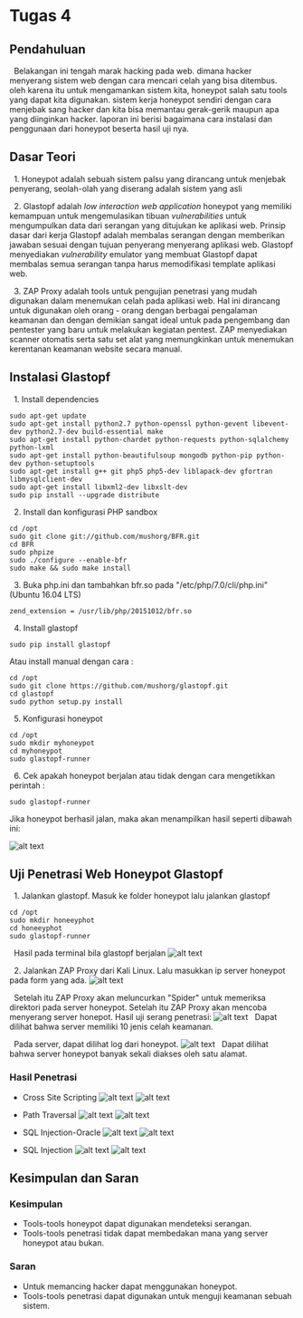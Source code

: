 # Tugas 4

## Pendahuluan

&nbsp; Belakangan ini tengah marak hacking pada web. dimana hacker menyerang sistem web dengan cara mencari celah yang bisa ditembus. oleh karena itu untuk mengamankan sistem kita, honeypot salah satu tools yang dapat kita digunakan. sistem kerja honeypot sendiri dengan cara menjebak sang hacker dan kita bisa memantau gerak-gerik maupun apa yang diinginkan hacker. laporan ini berisi bagaimana cara instalasi dan penggunaan dari honeypot beserta hasil uji nya.

## Dasar Teori

&nbsp; 1. Honeypot adalah sebuah sistem palsu yang dirancang untuk menjebak penyerang, seolah-olah yang diserang adalah sistem yang asli

&nbsp; 2. Glastopf adalah *low interaction web application* honeypot yang memiliki kemampuan untuk mengemulasikan tibuan *vulnerabilities* untuk mengumpulkan data dari serangan yang ditujukan ke aplikasi web. Prinsip dasar dari kerja Glastopf adalah membalas serangan dengan memberikan jawaban sesuai dengan tujuan penyerang menyerang aplikasi web. Glastopf menyediakan *vulnerability* emulator yang membuat Glastopf dapat membalas semua serangan tanpa harus memodifikasi template aplikasi web.

&nbsp; 3. ZAP Proxy adalah tools untuk pengujian penetrasi yang mudah digunakan dalam menemukan celah pada aplikasi web. Hal ini dirancang untuk digunakan oleh orang - orang dengan berbagai pengalaman keamanan dan dengan demikian sangat ideal untuk pada pengembang dan pentester yang baru untuk melakukan kegiatan pentest. ZAP menyediakan scanner otomatis serta satu set alat yang memungkinkan untuk menemukan kerentanan keamanan website secara manual.

## Instalasi Glastopf

&nbsp; 1. Install dependencies
```
sudo apt-get update
sudo apt-get install python2.7 python-openssl python-gevent libevent-dev python2.7-dev build-essential make
sudo apt-get install python-chardet python-requests python-sqlalchemy python-lxml
sudo apt-get install python-beautifulsoup mongodb python-pip python-dev python-setuptools
sudo apt-get install g++ git php5 php5-dev liblapack-dev gfortran libmysqlclient-dev
sudo apt-get install libxml2-dev libxslt-dev
sudo pip install --upgrade distribute
```

&nbsp; 2. Install dan konfigurasi PHP sandbox
```
cd /opt
sudo git clone git://github.com/mushorg/BFR.git
cd BFR
sudo phpize
sudo ./configure --enable-bfr
sudo make && sudo make install
```

&nbsp; 3. Buka php.ini dan tambahkan bfr.so pada "/etc/php/7.0/cli/php.ini" (Ubuntu 16.04 LTS)
```
zend_extension = /usr/lib/php/20151012/bfr.so
```

&nbsp; 4. Install glastopf
```
sudo pip install glastopf
```
Atau install manual dengan cara :
```
cd /opt
sudo git clone https://github.com/mushorg/glastopf.git
cd glastopf
sudo python setup.py install
```

&nbsp; 5. Konfigurasi honeypot
```
cd /opt
sudo mkdir myhoneypot
cd myhoneypot
sudo glastopf-runner
```

&nbsp; 6. Cek apakah honeypot berjalan atau tidak dengan cara mengetikkan perintah :
```
sudo glastopf-runner
```
Jika honeypot berhasil jalan, maka akan menampilkan hasil seperti dibawah ini:

![alt text](https://github.com/HerdiantoNaufal/PKSJ_Kel6/blob/master/Gambar/glastopf%20running.PNG "")


## Uji Penetrasi Web Honeypot Glastopf

&nbsp; 1. Jalankan glastopf. Masuk ke folder honeypot lalu jalankan glastopf
```
cd /opt
sudo mkdir honeeyphot
cd honeeyphot
sudo glastopf-runner
```
&nbsp; Hasil pada terminal bila glastopf berjalan
![alt text](https://raw.githubusercontent.com/HerdiantoNaufal/PKSJ_Kel6/master/Gambar/glastopf%20running.PNG "")

&nbsp; 2. Jalankan ZAP Proxy dari Kali Linux. Lalu masukkan ip server honeypot pada form yang ada.
![alt text](https://raw.githubusercontent.com/HerdiantoNaufal/PKSJ_Kel6/master/Gambar/zap%20attack.PNG "")

&nbsp; Setelah itu ZAP Proxy akan meluncurkan "Spider" untuk memeriksa direktori pada server honeypot. Setelah itu ZAP Proxy akan mencoba menyerang server honepot. Hasil uji serang penetrasi:
![alt text](https://raw.githubusercontent.com/HerdiantoNaufal/PKSJ_Kel6/master/Gambar/zap%20hasil.png "")
&nbsp; Dapat dilihat bahwa server memiliki 10 jenis celah keamanan.

&nbsp; Pada server, dapat dilihat log dari honeypot.
![alt text](https://raw.githubusercontent.com/HerdiantoNaufal/PKSJ_Kel6/master/Gambar/log%20glastopf.PNG "")
&nbsp; Dapat dilihat bahwa server honeypot banyak sekali diakses oleh satu alamat.

### Hasil Penetrasi

* Cross Site Scripting
![alt text](https://github.com/HerdiantoNaufal/PKSJ_Kel6/blob/master/Gambar/cross%20glastopf.PNG "")
![alt text](https://github.com/HerdiantoNaufal/PKSJ_Kel6/blob/master/Gambar/cross%20zap.PNG "")

* Path Traversal
![alt text](https://github.com/HerdiantoNaufal/PKSJ_Kel6/blob/master/Gambar/path%20glastopf.PNG "")
![alt text](https://github.com/HerdiantoNaufal/PKSJ_Kel6/blob/master/Gambar/path%20zap.PNG "")

* SQL Injection-Oracle
![alt text](https://github.com/HerdiantoNaufal/PKSJ_Kel6/blob/master/Gambar/oracle%20glastopf.PNG "")
![alt text](https://github.com/HerdiantoNaufal/PKSJ_Kel6/blob/master/Gambar/oracle%20zap.PNG "")

* SQL Injection
![alt text](https://github.com/HerdiantoNaufal/PKSJ_Kel6/blob/master/Gambar/sql%20glastopf.PNG "")
![alt text](https://github.com/HerdiantoNaufal/PKSJ_Kel6/blob/master/Gambar/sql%20zap.PNG "")


## Kesimpulan dan Saran

### Kesimpulan
* Tools-tools honeypot dapat digunakan mendeteksi serangan.
* Tools-tools penetrasi tidak dapat membedakan mana yang server honeypot atau bukan.

### Saran
* Untuk memancing hacker dapat menggunakan honeypot.
* Tools-tools penetrasi dapat digunakan untuk menguji keamanan sebuah sistem.
